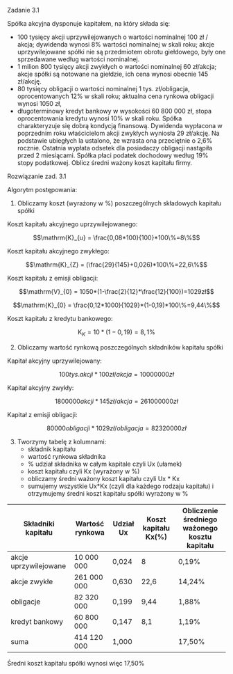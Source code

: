 Zadanie 3.1

Spółka akcyjna dysponuje kapitałem, na który składa się:
- 100 tysięcy akcji uprzywilejowanych o wartości nominalnej 100 zł / akcja; dywidenda wynosi 8% wartości nominalnej w skali roku; akcje uprzywilejowane spółki nie są przedmiotem obrotu giełdowego, były one sprzedawane według wartości nominalnej. 
- 1 milion 800 tysięcy akcji zwykłych o wartości nominalnej 60 zł/akcja; akcje spółki są notowane na giełdzie, ich cena wynosi obecnie 145 zł/akcję.
- 80 tysięcy obligacji o wartości nominalnej 1 tys. zł/obligacja, oprocentowanych 12% w skali roku; aktualna cena rynkowa obligacji wynosi 1050 zł,
- długoterminowy kredyt bankowy w wysokości 60 800 000 zł, stopa oprocentowania kredytu wynosi 10% w skali roku. 
Spółka charakteryzuje się dobrą kondycją finansową. Dywidenda wypłacona w poprzednim roku właścicielom akcji zwykłych wyniosła 29 zł/akcję. Na podstawie ubiegłych la ustalono, że wzrasta ona przeciętnie o 2,6% rocznie. Ostatnia wypłata odsetek dla posiadaczy obligacji nastąpiła przed 2 miesiącami. Spółka płaci podatek dochodowy według 19% stopy podatkowej. 
Oblicz średni ważony koszt kapitału firmy.

Rozwiązanie zad. 3.1

Algorytm postępowania:

1. Obliczamy koszt (wyrażony w %) poszczególnych składowych kapitału spółki 

Koszt kapitału akcyjnego uprzywilejowanego:
```math
\mathrm{K}_{u} = \frac{0,08*100}{100}*100\%=8\%
```
Koszt kapitału akcyjnego zwykłego:
```math
\mathrm{K}_{Z} = (\frac{29}{145}+0,026)*100\%=22,6\%
```
Koszt kapitału z emisji obligacji:
```math
\mathrm{V}_{0} = 1050*(1-\frac{2}{12}*\frac{12}{100})=1029zł
```
```math
\mathrm{K}_{0} = \frac{0,12*1000}{1029}*(1-0,19)*100\%=9,44\%
```
Koszt kapitału z kredytu bankowego:

```math
\mathrm{K}_{K} = 10*(1-0,19)=8,1\%
```

2. Obliczamy wartość rynkową poszczególnych składników kapitału spółki

Kapitał akcyjny uprzywilejowany:
```math
100 tys. akcji * 100zł / akcja = 10 000 000zł
```
Kapitał akcyjny zwykły:
```math
1 800 000 akcji * 145zł / akcja = 261 000 000zł
```
Kapitał z emisji obligacji:
```math
80000 obligacji * 1029zł/obligacja = 82 320 000zł
```

3. Tworzymy tabelę z kolumnami:
    - składnik kapitału
    - wartość rynkowa składnika
    - % udział składnika w całym kapitale czyli Ux (ułamek)
    - koszt kapitału czyli Kx (wyrażony w %)
    - obliczamy średni ważony koszt kapitału czyli Ux * Kx
    - sumujemy wszystkie Ux*Kx (czyli dla każdego rodzaju kapitału) i otrzymujemy średni koszt kapitału spółki wyrażony w %

|Składniki kapitału|Wartość rynkowa|Udział Ux|Koszt kapitału Kx(%)|Obliczenie średniego ważonego kosztu kapitału|
|------------------|---------------|---------|--------------------|---------------------------------------------|
|akcje uprzywilejowane|10 000 000|0,024|8|0,19%|
|akcje zwykłe|261 000 000|0,630|22,6|14,24%|
|obligacje|82 320 000|0,199|9,44|1,88%|
|kredyt bankowy|60 800 000|0,147|8,1|1,19%|
|suma|414 120 000|1,000||17,50%|

Średni koszt kapitału spółki wynosi więc 17,50%
